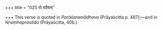 +++
title = "025 यो यदैषाम्"

+++
This verse is quoted in *Parāśaramādhava* (Prāyaścitta p. 487);—and in
*Nṛsiṃhaprasāda* (Prāyaścitta, 40b.)
